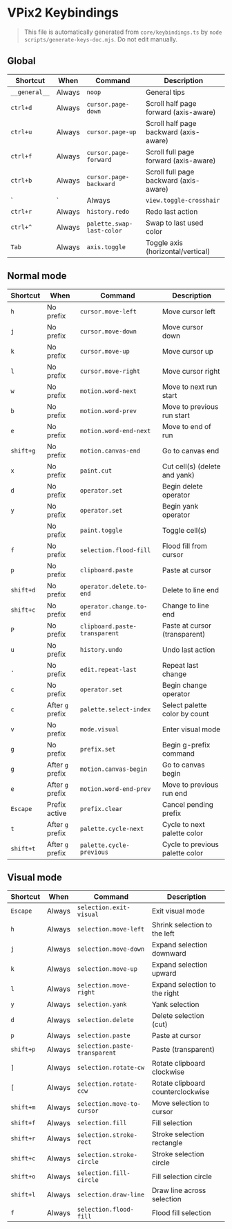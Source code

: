 # VPix2 Keybindings

> This file is automatically generated from `core/keybindings.ts` by `node scripts/generate-keys-doc.mjs`.
> Do not edit manually.

## Global

| Shortcut | When | Command | Description |
| --- | --- | --- | --- |
| `__general__` | Always | `noop` | General tips |
| `ctrl+d` | Always | `cursor.page-down` | Scroll half page forward (axis-aware) |
| `ctrl+u` | Always | `cursor.page-up` | Scroll half page backward (axis-aware) |
| `ctrl+f` | Always | `cursor.page-forward` | Scroll full page forward (axis-aware) |
| `ctrl+b` | Always | `cursor.page-backward` | Scroll full page backward (axis-aware) |
| `|` | Always | `view.toggle-crosshair` | Toggle crosshair cursor |
| `ctrl+r` | Always | `history.redo` | Redo last action |
| `ctrl+^` | Always | `palette.swap-last-color` | Swap to last used color |
| `Tab` | Always | `axis.toggle` | Toggle axis (horizontal/vertical) |

## Normal mode

| Shortcut | When | Command | Description |
| --- | --- | --- | --- |
| `h` | No prefix | `cursor.move-left` | Move cursor left |
| `j` | No prefix | `cursor.move-down` | Move cursor down |
| `k` | No prefix | `cursor.move-up` | Move cursor up |
| `l` | No prefix | `cursor.move-right` | Move cursor right |
| `w` | No prefix | `motion.word-next` | Move to next run start |
| `b` | No prefix | `motion.word-prev` | Move to previous run start |
| `e` | No prefix | `motion.word-end-next` | Move to end of run |
| `shift+g` | No prefix | `motion.canvas-end` | Go to canvas end |
| `x` | No prefix | `paint.cut` | Cut cell(s) (delete and yank) |
| `d` | No prefix | `operator.set` | Begin delete operator |
| `y` | No prefix | `operator.set` | Begin yank operator |
| ` ` | No prefix | `paint.toggle` | Toggle cell(s) |
| `f` | No prefix | `selection.flood-fill` | Flood fill from cursor |
| `p` | No prefix | `clipboard.paste` | Paste at cursor |
| `shift+d` | No prefix | `operator.delete.to-end` | Delete to line end |
| `shift+c` | No prefix | `operator.change.to-end` | Change to line end |
| `P` | No prefix | `clipboard.paste-transparent` | Paste at cursor (transparent) |
| `u` | No prefix | `history.undo` | Undo last action |
| `.` | No prefix | `edit.repeat-last` | Repeat last change |
| `c` | No prefix | `operator.set` | Begin change operator |
| `c` | After `g` prefix | `palette.select-index` | Select palette color by count |
| `v` | No prefix | `mode.visual` | Enter visual mode |
| `g` | No prefix | `prefix.set` | Begin g-prefix command |
| `g` | After `g` prefix | `motion.canvas-begin` | Go to canvas begin |
| `e` | After `g` prefix | `motion.word-end-prev` | Move to previous run end |
| `Escape` | Prefix active | `prefix.clear` | Cancel pending prefix |
| `t` | After `g` prefix | `palette.cycle-next` | Cycle to next palette color |
| `shift+t` | After `g` prefix | `palette.cycle-previous` | Cycle to previous palette color |

## Visual mode

| Shortcut | When | Command | Description |
| --- | --- | --- | --- |
| `Escape` | Always | `selection.exit-visual` | Exit visual mode |
| `h` | Always | `selection.move-left` | Shrink selection to the left |
| `j` | Always | `selection.move-down` | Expand selection downward |
| `k` | Always | `selection.move-up` | Expand selection upward |
| `l` | Always | `selection.move-right` | Expand selection to the right |
| `y` | Always | `selection.yank` | Yank selection |
| `d` | Always | `selection.delete` | Delete selection (cut) |
| `p` | Always | `selection.paste` | Paste at cursor |
| `shift+p` | Always | `selection.paste-transparent` | Paste (transparent) |
| `]` | Always | `selection.rotate-cw` | Rotate clipboard clockwise |
| `[` | Always | `selection.rotate-ccw` | Rotate clipboard counterclockwise |
| `shift+m` | Always | `selection.move-to-cursor` | Move selection to cursor |
| `shift+f` | Always | `selection.fill` | Fill selection |
| `shift+r` | Always | `selection.stroke-rect` | Stroke selection rectangle |
| `shift+c` | Always | `selection.stroke-circle` | Stroke selection circle |
| `shift+o` | Always | `selection.fill-circle` | Fill selection circle |
| `shift+l` | Always | `selection.draw-line` | Draw line across selection |
| `f` | Always | `selection.flood-fill` | Flood fill selection |
